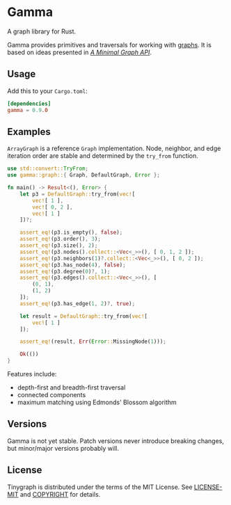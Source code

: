 # Gamma

A graph library for Rust.

Gamma provides primitives and traversals for working with [graphs](https://en.wikipedia.org/wiki/Graph_theory). It is based on ideas presented in *[A Minimal Graph API](https://depth-first.com/articles/2020/01/06/a-minimal-graph-api/)*.

## Usage

Add this to your `Cargo.toml`:

```toml
[dependencies]
gamma = 0.9.0
```

## Examples

`ArrayGraph` is a reference `Graph` implementation. Node, neighbor, and
edge iteration order are stable and determined by the `try_from` function.

```rust
use std::convert::TryFrom;
use gamma::graph::{ Graph, DefaultGraph, Error };

fn main() -> Result<(), Error> {
    let p3 = DefaultGraph::try_from(vec![
        vec![ 1 ],
        vec![ 0, 2 ],
        vec![ 1 ]
    ])?;

    assert_eq!(p3.is_empty(), false);
    assert_eq!(p3.order(), 3);
    assert_eq!(p3.size(), 2);
    assert_eq!(p3.nodes().collect::<Vec<_>>(), [ 0, 1, 2 ]);
    assert_eq!(p3.neighbors(1)?.collect::<Vec<_>>(), [ 0, 2 ]);
    assert_eq!(p3.has_node(4), false);
    assert_eq!(p3.degree(0)?, 1);
    assert_eq!(p3.edges().collect::<Vec<_>>(), [
        (0, 1),
        (1, 2)
    ]);
    assert_eq!(p3.has_edge(1, 2)?, true);

    let result = DefaultGraph::try_from(vec![
        vec![ 1 ]
    ]);

    assert_eq!(result, Err(Error::MissingNode(1)));

    Ok(())
}
```

Features include:

- depth-first and breadth-first traversal
- connected components
- maximum matching using Edmonds' Blossom algorithm

## Versions

Gamma is not yet stable. Patch versions never introduce breaking changes, but minor/major versions probably will.

## License

Tinygraph is distributed under the terms of the MIT License. See
[LICENSE-MIT](LICENSE-MIT) and [COPYRIGHT](COPYRIGHT) for details.